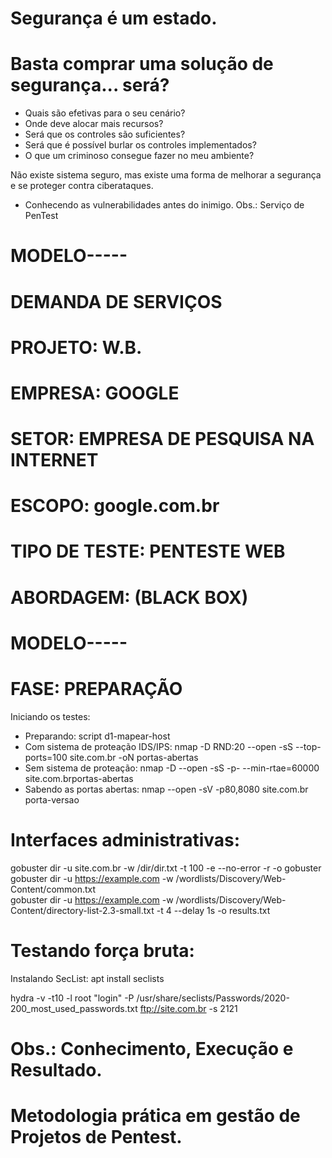 # Segurança é um estado.

# Basta comprar uma solução de segurança... será?
- Quais são efetivas para o seu cenário?
- Onde deve alocar mais recursos?
- Será que os controles são suficientes?
- Será que é possível burlar os controles implementados?
- O que um criminoso consegue fazer no meu ambiente?

Não existe sistema seguro, mas existe uma forma de melhorar a segurança e se proteger contra ciberataques.
- Conhecendo as vulnerabilidades antes do inimigo.
Obs.: Serviço de PenTest

# MODELO-----
# DEMANDA DE SERVIÇOS
# PROJETO: W.B.
# 
# EMPRESA: GOOGLE
# SETOR: EMPRESA DE PESQUISA NA INTERNET
# ESCOPO: google.com.br
# TIPO DE TESTE: PENTESTE WEB
# ABORDAGEM: (BLACK BOX)
# MODELO-----

# FASE: PREPARAÇÃO
Iniciando os testes:
- Preparando: script d1-mapear-host
- Com sistema de proteação IDS/IPS: nmap -D RND:20 --open -sS --top-ports=100 site.com.br -oN portas-abertas
- Sem sistema de proteação: nmap -D --open -sS -p- --min-rtae=60000 site.com.brportas-abertas
- Sabendo as portas abertas: nmap --open -sV -p80,8080 site.com.br porta-versao

# Interfaces administrativas:
gobuster dir -u site.com.br -w /dir/dir.txt -t 100 -e --no-error -r -o gobuster
gobuster dir -u https://example.com -w /wordlists/Discovery/Web-Content/common.txt  
gobuster dir -u https://example.com -w /wordlists/Discovery/Web-Content/directory-list-2.3-small.txt -t 4 --delay 1s -o results.txt

# Testando força bruta:
Instalando SecList:
apt install seclists

hydra -v -t10 -l root "login" -P /usr/share/seclists/Passwords/2020-200_most_used_passwords.txt ftp://site.com.br -s 2121


# Obs.: Conhecimento, Execução e Resultado.
# Metodologia prática em gestão de Projetos de Pentest.
